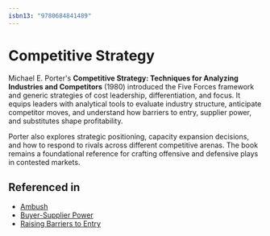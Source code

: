 ```yaml
---
isbn13: "9780684841489"
---
```


# Competitive Strategy

Michael E. Porter's **Competitive Strategy: Techniques for Analyzing Industries and Competitors** (1980) introduced the Five Forces framework and generic strategies of cost leadership, differentiation, and focus. It equips leaders with analytical tools to evaluate industry structure, anticipate competitor moves, and understand how barriers to entry, supplier power, and substitutes shape profitability.

Porter also explores strategic positioning, capacity expansion decisions, and how to respond to rivals across different competitive arenas. The book remains a foundational reference for crafting offensive and defensive plays in contested markets.

## Referenced in

- [Ambush](/strategies/competitor/ambush)
- [Buyer-Supplier Power](/strategies/markets/buyer-supplier-power)
- [Raising Barriers to Entry](/strategies/defensive/raising-barriers-to-entry)

